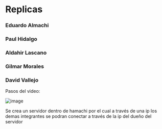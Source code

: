 # Replicas
### Eduardo Almachi
### Paul Hidalgo
### Aldahir Lascano
### Gilmar Morales
### David Vallejo

Pasos del video:

![image](https://github.com/DavidPK8/Replicas/assets/127541791/fc16fd2f-bbd0-4b30-8839-c4deacb4bdc7)

Se crea un servidor dentro de hamachi por el cual a través de una ip los demas integrantes se podran conectar a través de la ip del dueño del servidor
